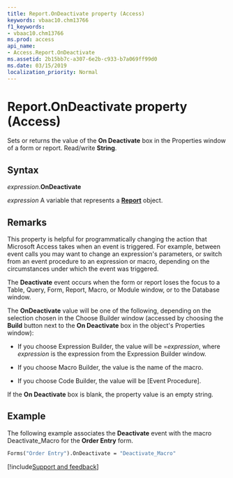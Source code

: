 ```yaml
---
title: Report.OnDeactivate property (Access)
keywords: vbaac10.chm13766
f1_keywords:
- vbaac10.chm13766
ms.prod: access
api_name:
- Access.Report.OnDeactivate
ms.assetid: 2b15bb7c-a307-6e2b-c933-b7a069ff99d0
ms.date: 03/15/2019
localization_priority: Normal
---
```



# Report.OnDeactivate property (Access)

Sets or returns the value of the **On Deactivate** box in the Properties window of a form or report. Read/write **String**.


## Syntax

_expression_.**OnDeactivate**

_expression_ A variable that represents a **[Report](Access.Report.md)** object.


## Remarks

This property is helpful for programmatically changing the action that Microsoft Access takes when an event is triggered. For example, between event calls you may want to change an expression's parameters, or switch from an event procedure to an expression or macro, depending on the circumstances under which the event was triggered.

The **Deactivate** event occurs when the form or report loses the focus to a Table, Query, Form, Report, Macro, or Module window, or to the Database window.

The **OnDeactivate** value will be one of the following, depending on the selection chosen in the Choose Builder window (accessed by choosing the **Build** button next to the **On Deactivate** box in the object's Properties window):

- If you choose Expression Builder, the value will be =_expression_, where _expression_ is the expression from the Expression Builder window.
    
- If you choose Macro Builder, the value is the name of the macro. 
    
- If you choose Code Builder, the value will be [Event Procedure]. 
    
If the **On Deactivate** box is blank, the property value is an empty string.


## Example

The following example associates the **Deactivate** event with the macro Deactivate_Macro for the **Order Entry** form.

```vb
Forms("Order Entry").OnDeactivate = "Deactivate_Macro"
```



[!include[Support and feedback](~/includes/feedback-boilerplate.md)]